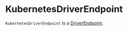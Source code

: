 # KubernetesDriverEndpoint

`KubernetesDriverEndpoint` is a [DriverEndpoint](../scheduler/CoarseGrainedSchedulerBackend-DriverEndpoint.md).
